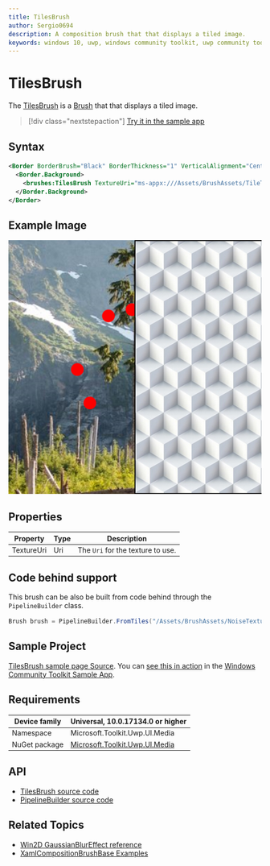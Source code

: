 ```yaml
---
title: TilesBrush
author: Sergio0694
description: A composition brush that that displays a tiled image.
keywords: windows 10, uwp, windows community toolkit, uwp community toolkit, uwp toolkit, brush, backdrop, blur, win2d, composition
---
```


# TilesBrush

The [TilesBrush](https://docs.microsoft.com/dotnet/api/microsoft.toolkit.uwp.ui.media.tilesbrush) is a [Brush](https://docs.microsoft.com/uwp/api/windows.ui.xaml.media.brush) that that displays a tiled image.

> [!div class="nextstepaction"]
> [Try it in the sample app](uwpct://Brushes?sample=TilesBrush)

## Syntax

```xml
<Border BorderBrush="Black" BorderThickness="1" VerticalAlignment="Center" HorizontalAlignment="Center" Width="400" Height="400">
  <Border.Background>
    <brushes:TilesBrush TextureUri="ms-appx:///Assets/BrushAssets/TileTexture.png"/>
  </Border.Background>
</Border>
```

## Example Image

![Tiles brush](../resources/images/Brushes/TilesBrush.jpg "Tiles brush")

## Properties

| Property | Type | Description |
| -- | -- | -- |
| TextureUri | Uri | The `Uri` for the texture to use. |

## Code behind support

This brush can be also be built from code behind through the `PipelineBuilder` class.

```csharp
Brush brush = PipelineBuilder.FromTiles("/Assets/BrushAssets/NoiseTexture.png".ToAppxUri()).AsBrush();
```

## Sample Project

[TilesBrush sample page Source](https://github.com/Microsoft/WindowsCommunityToolkit//tree/master/Microsoft.Toolkit.Uwp.SampleApp/SamplePages/TilesBrush). You can [see this in action](uwpct://Brushes?sample=TilesBrush) in the [Windows Community Toolkit Sample App](http://aka.ms/uwptoolkitapp).

## Requirements

| Device family | Universal, 10.0.17134.0 or higher |
| --- | --- |
| Namespace | Microsoft.Toolkit.Uwp.UI.Media |
| NuGet package | [Microsoft.Toolkit.Uwp.UI.Media](https://www.nuget.org/packages/Microsoft.Toolkit.Uwp.UI.Media/) |

## API

* [TilesBrush source code](https://github.com/windows-toolkit/WindowsCommunityToolkit/blob/master/Microsoft.Toolkit.Uwp.UI.Media/Brushes/TilesBrush.cs)
* [PipelineBuilder source code](https://github.com/windows-toolkit/WindowsCommunityToolkit/blob/master/Microsoft.Toolkit.Uwp.UI.Media/Pipelines/PipelineBuilder.cs)

## Related Topics

* [Win2D GaussianBlurEffect reference](http://microsoft.github.io/Win2D/html/T_Microsoft_Graphics_Canvas_Effects_GaussianBlurEffect.htm)
* [XamlCompositionBrushBase Examples](https://docs.microsoft.com/uwp/api/windows.ui.xaml.media.xamlcompositionbrushbase#examples)
